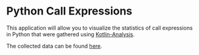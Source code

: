 # Python Call Expressions
This application will allow you to visualize the statistics of call expressions in Python that were gathered using [Kotlin-Analysis](https://github.com/JetBrains-Research/Kotlin-Analysis).

The collected data can be found [here](../../resources/python_call_expressions/data).
